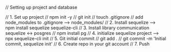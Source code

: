 // Setting up project and database

// 1. Set up project
// npm init -y
// git init
// touch .gitignore
// add node_modules to .gitignore --> node_modules/
// 2. Install sequelize --> npm install sequelize sequelize-cli
// 3. Install library communication sequelize <-> posgres
// npm install pg
// 4. initialize sequelize project --> npx sequelize-cli init
// 5. Git initial commit
// git add .
// git commit -m 'Initial commit, sequelize init'
// 6. Create repo in your git account
// 7. Push
